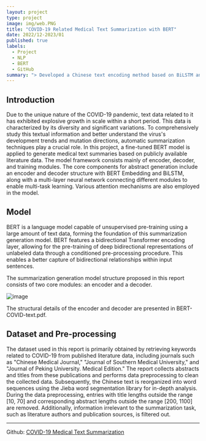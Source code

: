 ```yaml
---
layout: project
type: project
image: img/web.PNG
title: "COVID-19 Related Medical Text Summarization with BERT"
date: 2022/12-2023/01
published: true
labels:
  - Project
  - NLP
  - BERT
  - GitHub
summary: "> Developed a Chinese text encoding method based on BiLSTM and embedded it into the encoding layer. > Constructed innovatively an encoder comprising four components: a fine-tuned BERT-Embedding layer, a BiLSTM layer, a series of convolutional gates, and a self-attention mechanism layer. > Collected corpora independently from various medical-related Chinese publications and pre-trained the preprocessed data using BERT to enhance semantic representations in sentences. > Achieved automatic summarization for medical texts, significantly reducing the time cost of reading and material collection."
---
```




## Introduction
Due to the unique nature of the COVID-19 pandemic, text data related to it has exhibited explosive growth in scale within a short period. This data is characterized by its diversity and significant variations. To comprehensively study this textual information and better understand the virus's development trends and mutation directions, automatic summarization techniques play a crucial role. In this project, a fine-tuned BERT model is applied to generate medical text summaries based on publicly available literature data. The model framework consists mainly of encoder, decoder, and training modules. The core components for abstract generation include an encoder and decoder structure with BERT Embedding and BiLSTM, along with a multi-layer neural network connecting different modules to enable multi-task learning. Various attention mechanisms are also employed in the model.

## Model
BERT is a language model capable of unsupervised pre-training using a large amount of text data, forming the foundation of this summarization generation model. BERT features a bidirectional Transformer encoding layer, allowing for the pre-training of deep bidirectional representations of unlabeled data through a conditioned pre-processing procedure. This enables a better capture of bidirectional relationships within input sentences.

The summarization generation model structure proposed in this report consists of two core modules: an encoder and a decoder.

![image](https://github.com/kaamava/BERT-Text-Summarization-COVID/assets/106901273/953c4138-e094-42c8-b517-306876622a8d)

The structural details of the encoder and decoder are presented in BERT-COVID-text.pdf.


## Dataset and Pre-processing
The dataset used in this report is primarily obtained by retrieving keywords related to COVID-19 from published literature data, including journals such as "Chinese Medical Journal," "Journal of Southern Medical University," and "Journal of Peking University. Medical Edition." The report collects abstracts and titles from these publications and performs data preprocessing to clean the collected data. Subsequently, the Chinese text is reorganized into word sequences using the Jieba word segmentation library for in-depth analysis. During the data preprocessing, entries with title lengths outside the range [10, 70] and corresponding abstract lengths outside the range [200, 1100] are removed. Additionally, information irrelevant to the summarization task, such as literature authors and publication sources, is filtered out.


<hr>

Github: <a href="https://github.com/kaamava/BERT-Text-Summarization-COVID"><i class="large github icon"></i>COVID-19 Medical Text Summarization</a>
